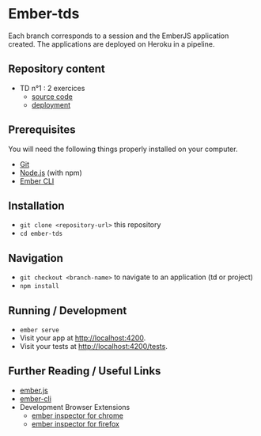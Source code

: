 # Ember-tds

Each branch corresponds to a session and the EmberJS application created.
The applications are deployed on Heroku in a pipeline.

## Repository content

* TD n°1 :
2 exercices
  * [source code](https://github.com/s4-dut-info/ember-tds/tree/td1)
  * [deployment](https://ember-td1.herokuapp.com)

## Prerequisites

You will need the following things properly installed on your computer.

* [Git](https://git-scm.com/)
* [Node.js](https://nodejs.org/) (with npm)
* [Ember CLI](https://ember-cli.com/)

## Installation

* `git clone <repository-url>` this repository
* `cd ember-tds`

## Navigation

* `git checkout <branch-name>` to navigate to an application (td or project)
* `npm install`

## Running / Development

* `ember serve`
* Visit your app at [http://localhost:4200](http://localhost:4200).
* Visit your tests at [http://localhost:4200/tests](http://localhost:4200/tests).

## Further Reading / Useful Links

* [ember.js](https://emberjs.com/)
* [ember-cli](https://ember-cli.com/)
* Development Browser Extensions
  * [ember inspector for chrome](https://chrome.google.com/webstore/detail/ember-inspector/bmdblncegkenkacieihfhpjfppoconhi)
  * [ember inspector for firefox](https://addons.mozilla.org/en-US/firefox/addon/ember-inspector/)
